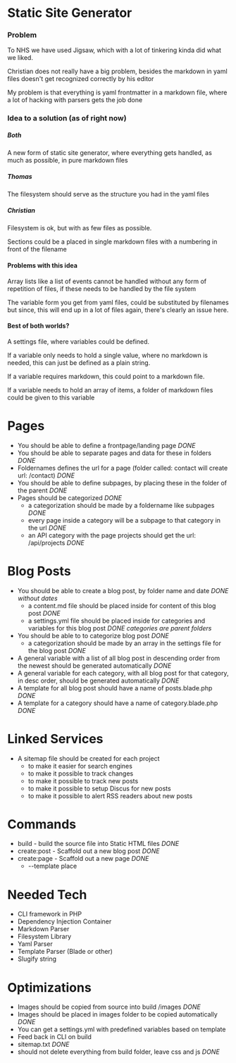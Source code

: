 # Static Site Generator

### Problem
To NHS we have used Jigsaw, which with a lot of tinkering kinda did what we liked.

Christian does not really have a big problem, besides the markdown in yaml files doesn't 
get recognized correctly by his editor

My problem is that everything is yaml frontmatter in a markdown file, where a lot of
hacking with parsers gets the job done

### Idea to a solution (as of right now)

##### Both
A new form of static site generator, where everything gets handled, as much as possible,
in pure markdown files

##### Thomas
The filesystem should serve as the structure you had in the yaml files

##### Christian
Filesystem is ok, but with as few files as possible.

Sections could be a placed in single markdown files with a numbering in front of the filename


#### Problems with this idea
Array lists like a list of events cannot be handled without any form of repetition of files, if 
these needs to be handled by the file system

The variable form you get from yaml files, could be substituted by filenames but since,
this will end up in a lot of files again, there's clearly an issue here.

#### Best of both worlds?

A settings file, where variables could be defined.

If a variable only needs to hold a single value, where no markdown is needed, this can just
be defined as a plain string.

If a variable requires markdown, this could point to a markdown file.

If a variable needs to hold an array of items, a folder of markdown files could be given to this variable



# Pages
- You should be able to define a frontpage/landing page *DONE*
- You should be able to separate pages and data for these in folders *DONE*
- Foldernames defines the url for a page (folder called: contact will create url: /contact) *DONE*
- You should be able to define subpages, by placing these in the folder of the parent *DONE*
- Pages should be categorized *DONE*
    - a categorization should be made by a foldername like subpages *DONE*
    - every page inside a category will be a subpage to that category in the url *DONE*
    - an API category with the page projects should get the url: /api/projects *DONE*


# Blog Posts
- You should be able to create a blog post, by folder name and date *DONE without dates*
    - a content.md file should be placed inside for content of this blog post *DONE*
    - a settings.yml file should be placed inside for categories and variables for this blog post *DONE categories are parent folders*
- You should be able to to categorize blog post *DONE*
     - a categorization should be made by an array in the settings file for the blog post *DONE*
- A general variable with a list of all blog post in descending order from the newest should be generated automatically *DONE*
- A general variable for each category, with all blog post for that category, in desc order, should be generated automatically *DONE*
- A template for all blog post should have a name of posts.blade.php *DONE*
- A template for a category should have a name of category.blade.php *DONE*

# Linked Services
- A sitemap file should be created for each project
    - to make it easier for search engines
    - to make it possible to track changes
    - to make it possible to track new posts
    - to make it possible to setup Discus for new posts
    - to make it possible to alert RSS readers about new posts

# Commands
- build - build the source file into Static HTML files *DONE*
- create:post - Scaffold out a new blog post *DONE*
- create:page - Scaffold out a new page *DONE*
    - --template place 

# Needed Tech
- CLI framework in PHP 
- Dependency Injection Container
- Markdown Parser
- Filesystem Library
- Yaml Parser
- Template Parser (Blade or other)
- Slugify string

# Optimizations
- Images should be copied from source into build /images *DONE*
- Images should be placed in images folder to be copied automatically *DONE*
- You can get a settings.yml with predefined variables based on template
- Feed back in CLI on build 
- sitemap.txt *DONE*
- should not delete everything from build folder, leave css and js *DONE*


